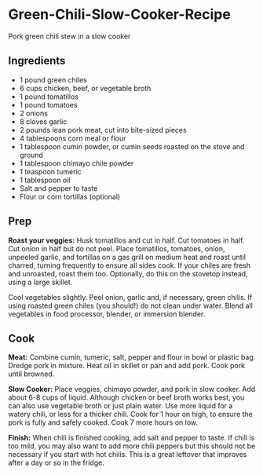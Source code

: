 # Green-Chili-Slow-Cooker-Recipe
Pork green chili stew in a slow cooker

## Ingredients

- 1 pound green chiles
- 6 cups chicken, beef, or vegetable broth
- 1 pound tomatillos
- 1 pound tomatoes
- 2 onions
- 8 cloves garlic
- 2 pounds lean pork meat, cut into bite-sized pieces
- 4 tablespoons corn meal or flour
- 1 tablespoon cumin powder, or cumin seeds roasted on the stove and ground
- 1 tablespoon chimayo chile powder
- 1 teaspoon tumeric
- 1 tablespoon oil
- Salt and pepper to taste
- Flour or corn tortillas (optional)

## Prep

**Roast your veggies:** Husk tomatillos and cut in half. Cut tomatoes in half. Cut onion in half but do not peel. Place tomatillos, tomatoes, onion, unpeeled garlic, and tortillas on a gas grill on medium heat and roast until charred, turning frequently to ensure all sides cook. If your chiles are fresh and unroasted, roast them too. Optionally, do this on the stovetop instead, using a large skillet.

Cool vegetables slightly. Peel onion, garlic and, if necessary, green chilis. If using roasted green chiles (you should!) do not clean under water. Blend all vegetables in food processor, blender, or immersion blender.

## Cook
**Meat:** Combine cumin, tumeric, salt, pepper and flour in bowl or plastic bag. Dredge pork in mixture. Heat oil in skillet or pan and add pork. Cook pork until browned.

**Slow Cooker:** Place veggies, chimayo powder, and pork in slow cooker. Add about 6-8 cups of liquid. Although chicken or beef broth works best, you can also use vegetable broth or just plain water. Use more liquid for a watery chili, or less for a thicker chili. Cook for 1 hour on high, to ensure the pork is fully and safely cooked. Cook 7 more hours on low.

**Finish:** When chili is finished cooking, add salt and pepper to taste. If chili is too mild, you may also want to add more chili peppers but this should not be necessary if you start with hot chilis. This is a great leftover that improves after a day or so in the fridge. 
